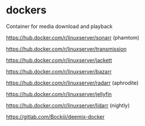 # dockers
Container for media download and playback

https://hub.docker.com/r/linuxserver/sonarr (phamtom)

https://hub.docker.com/r/linuxserver/transmission

https://hub.docker.com/r/linuxserver/jackett

https://hub.docker.com/r/linuxserver/bazarr

https://hub.docker.com/r/linuxserver/radarr (aphrodite)

https://hub.docker.com/r/linuxserver/jellyfin

https://hub.docker.com/r/linuxserver/lidarr (nightly)

https://gitlab.com/Bockiii/deemix-docker
